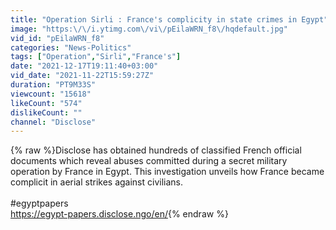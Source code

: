 ```yaml
---
title: "Operation Sirli : France's complicity in state crimes in Egypt"
image: "https:\/\/i.ytimg.com\/vi\/pEilaWRN_f8\/hqdefault.jpg"
vid_id: "pEilaWRN_f8"
categories: "News-Politics"
tags: ["Operation","Sirli","France's"]
date: "2021-12-17T19:11:40+03:00"
vid_date: "2021-11-22T15:59:27Z"
duration: "PT9M33S"
viewcount: "15618"
likeCount: "574"
dislikeCount: ""
channel: "Disclose"
---
```

{% raw %}Disclose has obtained hundreds of classified French official documents which reveal abuses committed during a secret military operation by France in Egypt. This investigation unveils how France became complicit in aerial strikes against civilians.<br /><br />#egyptpapers<br /><a rel="nofollow" target="blank" href="https://egypt-papers.disclose.ngo/en/">https://egypt-papers.disclose.ngo/en/</a>{% endraw %}
